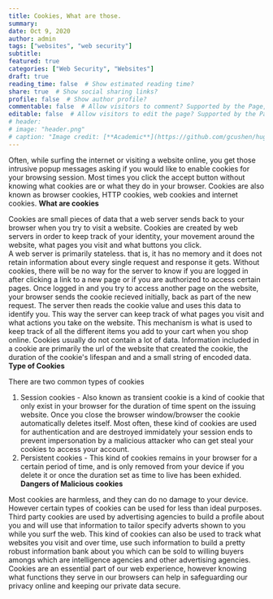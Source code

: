```yaml
---
title: Cookies, What are those.
summary:
date: Oct 9, 2020
author: admin
tags: ["websites", "web security"]
subtitle:
featured: true
categories: ["Web Security", "Websites"]
draft: true
reading_time: false  # Show estimated reading time?
share: true  # Show social sharing links?
profile: false  # Show author profile?
commentable: false  # Allow visitors to comment? Supported by the Page, Post, and Docs content types.
editable: false  # Allow visitors to edit the page? Supported by the Page, Post, and Docs content types.
# header:
# image: "header.png"
# caption: "Image credit: [**Academic**](https://github.com/gcushen/hugo-academic/)"
---
```

Often, while surfing the internet or visiting a website online, you get those intrusive popup messages asking if you would like to enable cookies for your browsing session. Most times you click the accept button without knowing what cookies are or what they do in your browser. Cookies are also known as browser cookies, HTTP cookies, web cookies and internet cookies.
                                                                                                                        **What are cookies**
                                      
                                      
Cookies are small pieces of data that a web server sends back to your browser when you try to visit a website. Cookies are created by web servers in order to keep track of your identity, your movement around the website, what pages you visit and what buttons you click.  
A web server is primarily stateless. that is, it has no memory and it does not retain information about every single request and response it gets. Without cookies, there will be no way for the server to know if you are logged in after clicking a link to a new page or if you are authorized to access certain pages. 
Once logged in and you try to access another page on the website, your browser sends the cookie recieved initially, back as part of the new request. The server then reads the cookie value and uses this data to identify you. This way the server can keep track of what pages you visit and what actions you take on the website. 
This mechanism is what is used to keep track of all the different items you add to your cart when you shop online.
Cookies usually do not contain a lot of data. Information included in a cookie are primarily the url of the website that created the cookie, the duration of the cookie's lifespan and and a small string of encoded data.
                                                                                                                        **Type of Cookies**
                                       
                                       
 There are two common types of cookies
 1. Session cookies - Also known as transient cookie is a kind of cookie that only exist in your browser for the duration of time spent on the issuing website. Once you close the browser window/browser the cookie automatically deletes itself. 
 Most often, these kind of cookies are used for authentication and are destroyed immidately your session ends to prevent impersonation by a malicious attacker who can get steal your cookies to access your account.
 2. Persistent cookies - This kind of cookies remains in your browser for a certain period of time, and is only removed from your device if you delete it or once the duration set as time to live has been exhided.
                                                                                                                    **Dangers of Malicious cookies**
                                  
Most cookies are harmless, and they can do no damage to your device. However certain types of cookies can be used for less than ideal purposes. Third party cookies are used by advertising agencies to build a profile about you and will use that information to tailor specify adverts shown to you while you surf the web. This kind of cookies can also be used to track what websites you visit and over time, use such information to build a pretty robust information bank about you which can be sold to willing buyers amongs which are intelligence agencies and other advertising agencies. 
Cookies are an essential part of our web experience, however knowing what functions they serve in our browsers can help in safeguarding our privacy online and keeping our private data secure.
